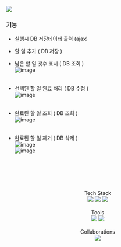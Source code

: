 <img src="https://capsule-render.vercel.app/api?type=slice&color=auto&height=200&section=header&text=Todo&nbsp;List&fontSize=90" />

### 기능
- 실행시 DB 저장데이터 출력 (ajax) <br>
- 할 일 추가 ( DB 저장 ) <br>
- 남은 할 일 갯수 표시 ( DB 조회 )<br>
![image](https://github.com/YJdawn/Todo-List/assets/114992619/b75d775b-52ad-446e-bdd4-ff40c9d497d1)<br><br>

- 선택된 할 일 완료 처리 ( DB 수정 )<br>
![image](https://github.com/YJdawn/Todo-List/assets/114992619/d3620589-00e1-4cc9-8d7f-e8ffe6f4d04f)<br><br>
- 완료된 할 일 조회 ( DB 조회 ) <br>
![image](https://github.com/YJdawn/Todo-List/assets/114992619/76d19cae-4cb3-4525-9ae1-b5ffae9357b8)<br><br>

- 완료된 할 일 제거 ( DB 삭제 )<br>
![image](https://github.com/YJdawn/Todo-List/assets/114992619/4eddbcb8-e90f-40f8-affd-534a98b8be2c)<br>
![image](https://github.com/YJdawn/Todo-List/assets/114992619/13359150-1904-4a48-8dcd-07b089051e34)<br>




<br>
<br>
<br>
<br>
<br>

<div align="center">
    <div align="center">
    Tech Stack<br>
</div>
	<img src="https://img.shields.io/badge/HTML5-E34F26?style=flat&logo=HTML5&logoColor=white" />
	<img src="https://img.shields.io/badge/CSS3-1572B6?style=flat&logo=CSS3&logoColor=white" />
	<img src="https://img.shields.io/badge/javascript-F7DF1E?style=flat&logo=javascript&logoColor=white" />
</div>
<br>
<div align="center">
    <div align="center">
    Tools <br>
</div>
<div align="center">
    <img src="https://img.shields.io/badge/eclipseIDE-2C2255?style=flat&logo=eclipseide&logoColor=white" />
    <img src="https://img.shields.io/badge/Visual Studio Code-007ACC?style=flat&logo=visualstudiocode&logoColor=white" />
</div>
<br>
<div align="center">
  <div align="center">
  Collaborations<br>
</div>
<div align="center">
    <img src="https://img.shields.io/badge/GitHub-181717?style=flat&logo=github&logoColor=white" />
</div>
